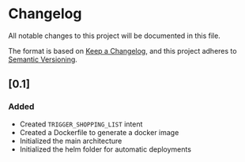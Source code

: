 # Changelog
All notable changes to this project will be documented in this file.

The format is based on [Keep a Changelog](https://keepachangelog.com/en/1.0.0/),
and this project adheres to [Semantic Versioning](https://semver.org/spec/v2.0.0.html).

##  [0.1]
###  Added
- Created ``TRIGGER_SHOPPING_LIST`` intent
- Created a Dockerfile to generate a docker image
- Initialized the main architecture
- Initialized the helm folder for automatic deployments
